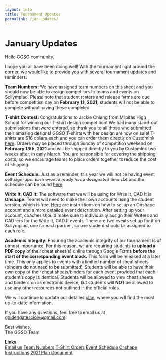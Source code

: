 ```yaml
---
layout: info
title: Tournament Updates
permalink: /jan-updates/
---
```


# January Updates

Hello GGSO community,

I hope you all have been doing well! With the tournament right around the corner, we would like to provide you with several tournament updates and reminders.

<b>Team Numbers:</b> We have assigned team numbers on <a target="_blank" href="https://docs.google.com/spreadsheets/d/15S0l71y05jJcq5jR_tgCBhPnlH0wrfs-f_nUiTHpQqs/edit?usp=sharing">this</a> sheet and you should now be able to assign competitors to teams and events on Scilympiad. Please note that student rosters and release forms are due before competition day on <b>February 13, 2021</b>; students will not be able to compete without having these completed.

<b>T-shirt Contest:</b> Congratulations to Jackie Chiang from Milpitas High School for winning our T-shirt design competition! We had many stand-out submissions that were entered, so thank you to all those who submitted their amazing designs! GGSO T-shirts with her design are now on sale! T-shirts are $16 dollars each and you can order them directly on CustomInk <a target="_blank" href="https://www.customink.com/g/nga0-00cd-6nfk">here</a>. Orders may be placed through Sunday of competition weekend on <b>February 13th, 2021</b> and will be shipped directly to you by CustomInk two weeks after, in early March. You are responsible for covering the shipping costs, so we encourage teams to place orders together to reduce the cost of shipping.

<b>Event Schedule:</b> Just as a reminder, this year we will not be having event self sign-ups. Each event already has a designated time slot and the schedule can be found <a target="_blank" href="https://docs.google.com/spreadsheets/d/1XhhFDybp2RPfqP_s_4udwhTCQWXFlkmDZoc5O-3EYFg/edit?usp=sharing">here</a>.

<b>Write It, CAD It:</b> The software that we will be using for Write It, CAD It is <b>Onshape</b>. Teams will need to make their own accounts using the student version, which is free. <a target="_blank" href="https://docs.google.com/document/d/1mO0YaPh-shvcu6__tcI2rao-bZNPwDqEnX4w9iph3qY/edit?usp=sharing">Here</a> are instructions on how to set up an Onshape account and a more detailed event description. After setting up your account, coaches should make sure to individually assign their Writers and CAD-ers for the Write It, CAD It events. There are two events set up for it on Scilympiad, one for each partner, so one student should be assigned to each role.

<b>Academic Integrity:</b> Ensuring the academic integrity of our tournament is of utmost importance. For this reason, we are requiring students to <b>upload a PDF copy</b> of their cheat sheet(s) online through Google Forms <B>before the start of the corresponding event block.</b> This form will be released at a later time. This only applies to events with a limited number of cheat sheets (binders do not need to be submitted). Students will be able to have their own copy of their cheat sheets/binders for each event provided that each student’s copy is identical. Students will be allowed to view cheat sheets and binders on an electronic device, but students will <b>NOT</b> be allowed to use any other resources not outlined in the official rules.

We will continue to update our detailed <a target="_blank" href="https://docs.google.com/document/d/1PgulkUgZ8pOl2daWdRuLzUSWo5lmfeKH7uJjoBNgBtk/edit">plan</a>, where you will find the most up-to-date information.

If you have any questions, feel free to email us at goldengatescioly@gmail.com!

Best wishes, <br/>
The GGSO Team

**Links**
<br/>
<a class="btn btn-md btn-mid" target="_blank" href="mailto:goldengatescioly@gmail.com">Email us</a>
<a class="btn btn-md btn-mid" target="_blank" href="https://docs.google.com/spreadsheets/d/15S0l71y05jJcq5jR_tgCBhPnlH0wrfs-f_nUiTHpQqs/edit?usp=sharing">Team Numbers</a>
<a class="btn btn-md btn-mid" target="_blank" href="https://www.customink.com/g/nga0-00cd-6nfk">T-Shirt Orders</a>
<a class="btn btn-md btn-mid" target="_blank" href="https://docs.google.com/spreadsheets/d/1XhhFDybp2RPfqP_s_4udwhTCQWXFlkmDZoc5O-3EYFg/edit?usp=sharing">Event Schedule</a>
<a class="btn btn-md btn-mid" target="_blank" href="https://docs.google.com/document/d/1mO0YaPh-shvcu6__tcI2rao-bZNPwDqEnX4w9iph3qY/edit?usp=sharing">Onshape Instructions</a>
<a class="btn btn-md btn-mid" target="_blank" href="https://docs.google.com/document/d/1PgulkUgZ8pOl2daWdRuLzUSWo5lmfeKH7uJjoBNgBtk/edit">2021 Plan Document</a>